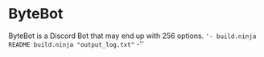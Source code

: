 # ByteBot
ByteBot is a Discord Bot that may end up with 256 options.
`'-
build.ninja
README
build.ninja
"output_log.txt"`
-'`
